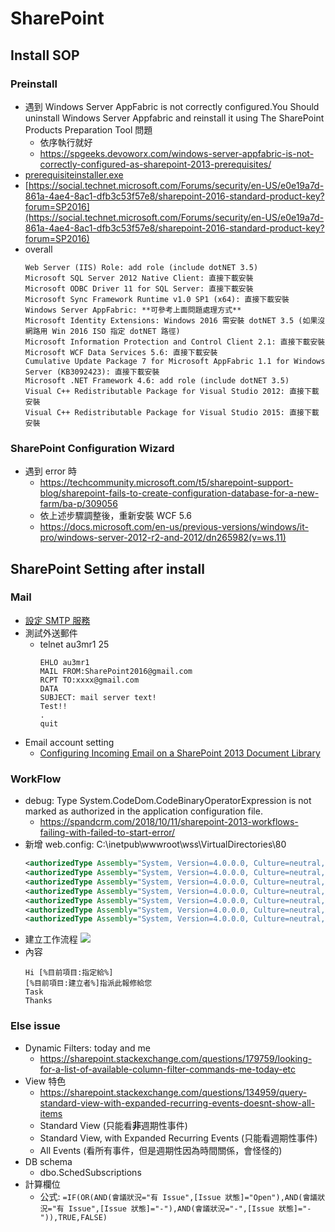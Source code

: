 # SharePoint
## Install SOP
### Preinstall
- 遇到 Windows Server AppFabric is not correctly configured.You Should uninstall Windows Server Appfabric and reinstall it using The SharePoint Products Preparation Tool 問題
    - 依序執行就好
    - https://spgeeks.devoworx.com/windows-server-appfabric-is-not-correctly-configured-as-sharepoint-2013-prerequisites/
- [prerequisiteinstaller.exe](https://docs.microsoft.com/en-us/SharePoint/install/hardware-and-software-requirements#prerequisite-installer-operations-and-command-line-options)
- [https://social.technet.microsoft.com/Forums/security/en-US/e0e19a7d-861a-4ae4-8ac1-dfb3c53f57e8/sharepoint-2016-standard-product-key?forum=SP2016](https://social.technet.microsoft.com/Forums/security/en-US/e0e19a7d-861a-4ae4-8ac1-dfb3c53f57e8/sharepoint-2016-standard-product-key?forum=SP2016)
- overall
    ```
    Web Server (IIS) Role: add role (include dotNET 3.5)
    Microsoft SQL Server 2012 Native Client: 直接下載安裝
    Microsoft ODBC Driver 11 for SQL Server: 直接下載安裝
    Microsoft Sync Framework Runtime v1.0 SP1 (x64): 直接下載安裝
    Windows Server AppFabric: **可參考上面問題處理方式**
    Microsoft Identity Extensions: Windows 2016 需安裝 dotNET 3.5 (如果沒網路用 Win 2016 ISO 指定 dotNET 路徑)
    Microsoft Information Protection and Control Client 2.1: 直接下載安裝
    Microsoft WCF Data Services 5.6: 直接下載安裝
    Cumulative Update Package 7 for Microsoft AppFabric 1.1 for Windows Server (KB3092423): 直接下載安裝
    Microsoft .NET Framework 4.6: add role (include dotNET 3.5)
    Visual C++ Redistributable Package for Visual Studio 2012: 直接下載安裝
    Visual C++ Redistributable Package for Visual Studio 2015: 直接下載安裝
    ```

### SharePoint Configuration Wizard
- 遇到 error 時
    - https://techcommunity.microsoft.com/t5/sharepoint-support-blog/sharepoint-fails-to-create-configuration-database-for-a-new-farm/ba-p/309056
    - 依上述步驟調整後，重新安裝 WCF 5.6
    - https://docs.microsoft.com/en-us/previous-versions/windows/it-pro/windows-server-2012-r2-and-2012/dn265982(v=ws.11)

## SharePoint Setting after install
### Mail
- [設定 SMTP 服務](https://docs.microsoft.com/zh-tw/sharepoint/administration/incoming-email-configuration#to-configure-the-smtp-service)
- 測試外送郵件
    - telnet au3mr1 25
        ```
        EHLO au3mr1
        MAIL FROM:SharePoint2016@gmail.com
        RCPT TO:xxxx@gmail.com
        DATA
        SUBJECT: mail server text!
        Test!!
        .
        quit
        ```
- Email account setting
    - [Configuring Incoming Email on a SharePoint 2013 Document Library](https://www.youtube.com/watch?v=mHLPZzJ15iU)

### WorkFlow
- debug: Type System.CodeDom.CodeBinaryOperatorExpression is not marked as authorized in the application configuration file.
    - https://spandcrm.com/2018/10/11/sharepoint-2013-workflows-failing-with-failed-to-start-error/
- 新增 web.config: C:\inetpub\wwwroot\wss\VirtualDirectories\80
    ```xml
    <authorizedType Assembly="System, Version=4.0.0.0, Culture=neutral, PublicKeyToken=b77a5c561934e089" NameSpace="System.CodeDom" TypeName="CodeBinaryOperatorExpression" Authorized="True" />
    <authorizedType Assembly="System, Version=4.0.0.0, Culture=neutral, PublicKeyToken=b77a5c561934e089" NameSpace="System.CodeDom" TypeName="CodePrimitiveExpression" Authorized="True" />
    <authorizedType Assembly="System, Version=4.0.0.0, Culture=neutral, PublicKeyToken=b77a5c561934e089" NameSpace="System.CodeDom" TypeName="CodeMethodInvokeExpression" Authorized="True" />
    <authorizedType Assembly="System, Version=4.0.0.0, Culture=neutral, PublicKeyToken=b77a5c561934e089" NameSpace="System.CodeDom" TypeName="CodeMethodReferenceExpression" Authorized="True" />
    <authorizedType Assembly="System, Version=4.0.0.0, Culture=neutral, PublicKeyToken=b77a5c561934e089" NameSpace="System.CodeDom" TypeName="CodeFieldReferenceExpression" Authorized="True" />
    <authorizedType Assembly="System, Version=4.0.0.0, Culture=neutral, PublicKeyToken=b77a5c561934e089" NameSpace="System.CodeDom" TypeName="CodeThisReferenceExpression" Authorized="True" />
    <authorizedType Assembly="System, Version=4.0.0.0, Culture=neutral, PublicKeyToken=b77a5c561934e089" NameSpace="System.CodeDom" TypeName="CodePropertyReferenceExpression" Authorized="True" />
    ```
- 建立工作流程
    ![](../../file/img/learning/moss/moss-designer-setting-1.png)
- 內容
    ```
    Hi [%目前項目:指定給%]
    [%目前項目:建立者%]指派此報修給您
    Task
    Thanks
    ```

### Else issue
- Dynamic Filters: today and me
    - https://sharepoint.stackexchange.com/questions/179759/looking-for-a-list-of-available-column-filter-commands-me-today-etc
- View 特色
    - https://sharepoint.stackexchange.com/questions/134959/query-standard-view-with-expanded-recurring-events-doesnt-show-all-items
    - Standard View (只能看**非**週期性事件)
    - Standard View, with Expanded Recurring Events (只能看週期性事件)
    - All Events (看所有事件，但是週期性因為時間關係，會怪怪的)
- DB schema
    - dbo.SchedSubscriptions
- 計算欄位
    - 公式: `=IF(OR(AND(會議狀況="有 Issue",[Issue 狀態]="Open"),AND(會議狀況="有 Issue",[Issue 狀態]="-"),AND(會議狀況="-",[Issue 狀態]="-")),TRUE,FALSE)`